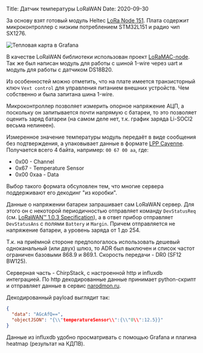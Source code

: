 Title: Датчик температуры LoRaWAN
Date: 2020-09-30

За основу взят готовый модуль Heltec [LoRa Node 151](https://heltec.org/project/lora-node-151/).
Плата содержит микроконтроллер с низким потреблением STM32L151 и радио чип SX1276.

![Тепловая карта в Grafana]({static}/assets/lora-node-temperature.png)

В качестве LoRaWAN библиотеки использован проект [LoRaMAC-node](https://github.com/Lora-net/LoRaMac-node).
Так же был написан модуль для работы с шиной 1-wire через uart и модуль для работы с датчиком DS18B20.

Из особенностей можно отметить, что на плате имеется транзисторный ключ `Vext control` для управления
питанием внешних устройств. Чем собственно и была запитана шина 1-wire.

Микроконтроллер позволяет измерить опорное напряжение АЦП, а поскольку он запитывается почти напрямую с батареи,
то это позволяет оценить заряд батареи (на самом деле нет, т.к. график заряда Li-SOCl2 весьма нелинеен).

Измеренное значение температуры модуль передаёт в виде сообщения без подтверждения, а упаковывает данные
в формате [LPP Cayenne](https://developers.mydevices.com/cayenne/docs/lora/#lora-cayenne-low-power-payload).
Получается всего 4 байта, например: `00 67 00 aa`, где:

* 0x00 - Channel
* 0x67 - Temperature Sensor
* 0x00 0xaa - Data

Выбор такого формата обсуловлен тем, что многие сервера поддерживают его декодинг "из коробки".

Данные о напряжении батареи запрашивает сам LoRaWAN сервер. Для этого он с некоторой периодичностью отправляет
команду `DevStatusReq` (см. [LoRaWAN™ 1.0.3 Specification](https://lora-alliance.org/sites/default/files/2018-07/lorawan1.0.3.pdf)), а
в ответ прибор отправляет `DevStatusAns` с полями `Battery` и `Margin`. Причем отправляется не напряжение
батареи, а уровень заряда от 1 до 254.

Т.к. на приёмной стороне предпологалось использовать дешевый одноканальный (или двух) шлюз, то ADR был выключен
и список частот ограничен базовыми 868.9 и 869.1. Скорость передачи - DR0 (SF12 BW125).

Серверная часть - ChirpStack, с настроенной http и influxdb интеграцией. По http декодированные данные принимает
python-скрипт и отправляет данные в сервис [narodmon.ru](https://narodmon.ru/).

Декодированный payload выглядит так:

```json
{
  "data": "AGcAfQ==",
  "objectJSON": "{\\"temperatureSensor\\":{\\"0\\":12.5}}"
}
```

Данные из influxdb удобно просматривать с помощью Grafana и плагина heatmap
(результат на КДПВ).
